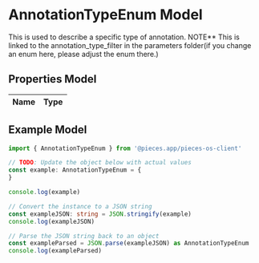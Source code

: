 
# AnnotationTypeEnum Model

This is used to describe a specific type of annotation. NOTE** This is linked to the annotation_type_filter in the parameters folder(if you change an enum here, please adjust the enum there.)

## Properties Model

Name | Type
------------ | -------------

## Example Model

```typescript
import { AnnotationTypeEnum } from '@pieces.app/pieces-os-client'

// TODO: Update the object below with actual values
const example: AnnotationTypeEnum = {
}

console.log(example)

// Convert the instance to a JSON string
const exampleJSON: string = JSON.stringify(example)
console.log(exampleJSON)

// Parse the JSON string back to an object
const exampleParsed = JSON.parse(exampleJSON) as AnnotationTypeEnum
console.log(exampleParsed)
```


